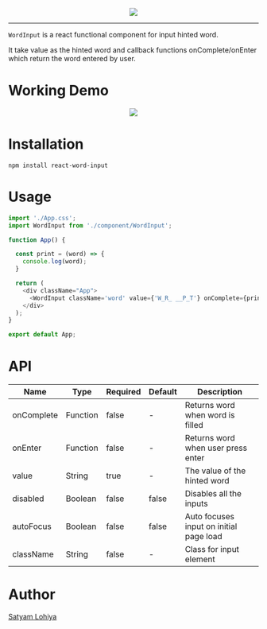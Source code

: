 <p align="center">
  <img src="https://user-images.githubusercontent.com/88069082/171333471-cd8c613b-380e-49d4-964e-ea6b1eef34e2.png" />
</p>


---

`WordInput` is a react functional component for input hinted word.

 It take value as the hinted word and callback functions onComplete/onEnter which return the word entered by user.

# Working Demo

<p align="center">
  <img src="https://user-images.githubusercontent.com/88069082/171338041-af8672d3-eca5-4961-bbc6-1da38a0f1eeb.gif" />
</p>


# Installation

```
npm install react-word-input
```

# Usage

```javascript
import './App.css';
import WordInput from './component/WordInput';

function App() {

  const print = (word) => {
    console.log(word);
  }

  return (
    <div className="App">
      <WordInput className='word' value={'W_R_ __P_T'} onComplete={print} onEnter={print} autoFocus spellCheck={false}  />
    </div>
  );
}

export default App;

```

# API

| Name           | Type           | Required | Default | Description                             |
| -------------- | -------------- | -------- | ------- | --------------------------------------- |
| onComplete     | Function       | false    | -       | Returns word when word is filled
| onEnter        | Function       | false    | -       | Returns word when user press enter
| value          | String         | true     | -       | The value of the hinted word  
| disabled       | Boolean        | false    | false   | Disables all the inputs 
| autoFocus      | Boolean        | false    | false   | Auto focuses input on initial page load  
| className      | String         | false    | -       | Class for input element




# Author

<a href="https://github.com/Satyam-2001"> Satyam Lohiya </a>


